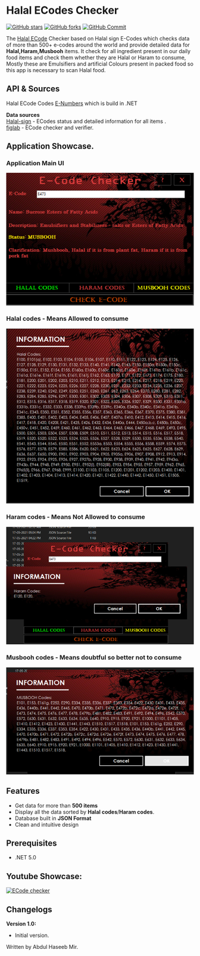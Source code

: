 # Halal ECodes Checker
[![GitHub stars](https://img.shields.io/github/stars/haseeb-heaven/Covid-19-Tracker)](https://github.com/haseeb-heaven/Halal-ECodes-Checker/stargazers)
[![GitHub forks](https://img.shields.io/github/forks/haseeb-heaven/Covid-19-Tracker)](https://github.com/haseeb-heaven/Halal-ECodes-Checker/network/members)
[![GitHub Commit](https://img.shields.io/badge/Commits-5-blue)](https://github.com/haseeb-heaven/Halal-ECodes-Checker/network/members)</br>
          

The [Halal ECode](https://www.halalsign.com/e-numbers/) Checker based on Halal sign E-Codes which checks data of more than 500+ e-codes around the world and provide detailed data for **Halal,Haram,Musbooh** items.
It check for all ingredient present in our daily food items and check them whether they are Halal or Haram to consume,
Mostly these are Emulsifiers and artificial Colours present in packed food so this app is necessary to scan Halal food. 

## API & Sources
Halal ECode Codes [E-Numbers](https://www.halalsign.com/e-numbers/) which is build in .NET </br>

**Data sources** </br>
[Halal-sign](https://www.halalsign.com/e-numbers/) - ECodes status and detailed information for all items .</br>
[figlab](https://ecode.figlab.io/) - ECode checker and verifier.</br>

## Application Showcase.
### Application Main UI</br>
![](https://github.com/haseeb-heaven/Halal-ECodes-Checker/blob/master/resources/app_main.png?source=raw?source=raw) </br>

### Halal codes - Means Allowed to consume</br>
![](https://github.com/haseeb-heaven/Halal-ECodes-Checker/blob/master/resources/app_halal.png?source=raw) </br>

### Haram codes - Means Not Allowed to consume</br>
![](https://github.com/haseeb-heaven/Halal-ECodes-Checker/blob/master/resources/app_haram.png?source=raw) </br>

### Musbooh codes - Means doubtful so better not to consume</br>
![](https://github.com/haseeb-heaven/Halal-ECodes-Checker/blob/master/resources/app_musbooh.png?source=raw) </br>

## Features
* Get data for more than **500 items** </br>
* Display all the data sorted by **Halal codes**/**Haram codes**. </br>
* Database built in **JSON Format** </br>
* Clean and intuitive design </br>

## Prerequisites
* .NET 5.0

## Youtube Showcase:
[![ECode checker](http://img.youtube.com/vi/-fC-4LYwTyM/0.jpg)](https://www.youtube.com/watch?v=-fC-4LYwTyM) </br>

## Changelogs
**Version 1.0:**</br>
* Initial version.</br>

Written by Abdul Haseeb Mir.
